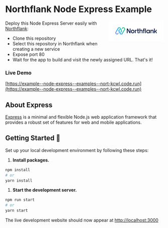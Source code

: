 # Northflank Node Express Example

<a target="_blank" rel="noopener noreferrer" href="https://www.northflank.com">
    <img alt="Northflank" align="right" src="/media/logo.svg" width="35%" />
</a>

Deploy this Node Express Server easily with [Northflank](https://www.northflank.com):

- Clone this repository
- Select this repository in Northflank when creating a new service
- Expose port 80
- Wait for the app to build and visit the newly assigned URL. That's it!

### Live Demo
[https://example--node-express--examples--nort-kcwl.code.run](https://example--node-express--examples--nort-kcwl.code.run)

## About Express

[Express](http://expressjs.com/) is a minimal and flexible Node.js web application framework that provides a robust set of features for web and mobile applications. 


## Getting Started 🚀
Set up your local development environment by following these steps:

1.  **Install packages.**

```bash
npm install
# or
yarn install
```

1.  **Start the development server.**

```bash
npm run start
# or
yarn start
```

The live development website should now appear at [http://localhost:3000](http://localhost:3000)
